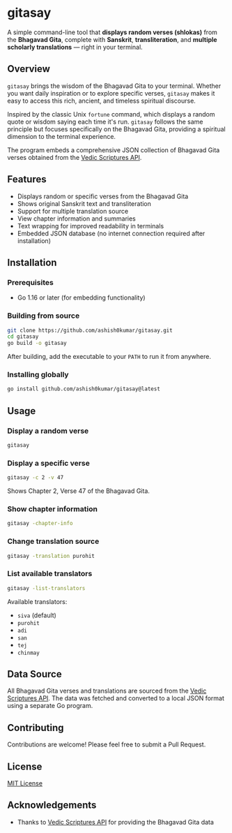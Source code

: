 # gitasay

A simple command-line tool that **displays random verses (shlokas)** from the
**Bhagavad Gita**, complete with **Sanskrit**, **transliteration**, and
**multiple scholarly translations** — right in your terminal.

## Overview

`gitasay` brings the wisdom of the Bhagavad Gita to your terminal. Whether you
want daily inspiration or to explore specific verses, `gitasay` makes it easy to
access this rich, ancient, and timeless spiritual discourse.

Inspired by the classic Unix `fortune` command, which displays a random quote or wisdom saying each time it's run. `gitasay` follows the same principle but focuses specifically on the Bhagavad Gita, providing a spiritual dimension to the terminal experience.

The program embeds a comprehensive JSON collection of Bhagavad Gita verses
obtained from the [Vedic Scriptures API](https://vedicscriptures.github.io/).

## Features

- Displays random or specific verses from the Bhagavad Gita
- Shows original Sanskrit text and transliteration
- Support for multiple translation source
- View chapter information and summaries
- Text wrapping for improved readability in terminals
- Embedded JSON database (no internet connection required after installation)

## Installation

### Prerequisites

- Go 1.16 or later (for embedding functionality)

### Building from source

```bash
git clone https://github.com/ashish0kumar/gitasay.git
cd gitasay
go build -o gitasay
```

After building, add the executable to your `PATH` to run it from anywhere.

### Installing globally

```bash
go install github.com/ashish0kumar/gitasay@latest
```

## Usage

### Display a random verse

```bash
gitasay
```

### Display a specific verse

```bash
gitasay -c 2 -v 47
```

Shows Chapter 2, Verse 47 of the Bhagavad Gita.

### Show chapter information

```bash
gitasay -chapter-info
```

### Change translation source

```bash
gitasay -translation purohit
```

### List available translators

```bash
gitasay -list-translators
```

Available translators:

- `siva` (default)
- `purohit`
- `adi`
- `san`
- `tej`
- `chinmay`

## Data Source

All Bhagavad Gita verses and translations are sourced from the
[Vedic Scriptures API](https://vedicscriptures.github.io/). The data was fetched
and converted to a local JSON format using a separate Go program.

## Contributing

Contributions are welcome! Please feel free to submit a Pull Request.

## License

[MIT License](LICENSE)

## Acknowledgements

- Thanks to [Vedic Scriptures API](https://vedicscriptures.github.io/) for
  providing the Bhagavad Gita data
